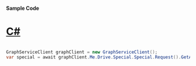 #### Sample Code
# [C#](#tab/Csharp)

```C#

GraphServiceClient graphClient = new GraphServiceClient();
var special = await graphClient.Me.Drive.Special.Special.Request().GetAsync();

```